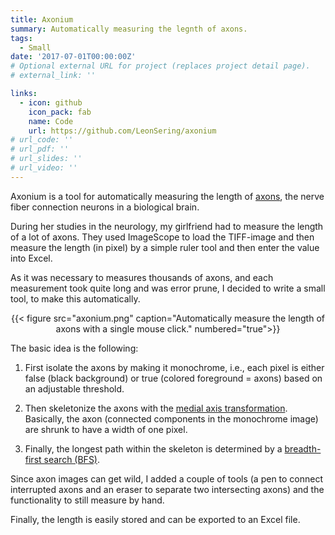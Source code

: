 ```yaml
---
title: Axonium
summary: Automatically measuring the legnth of axons.
tags:
  - Small
date: '2017-07-01T00:00:00Z'
# Optional external URL for project (replaces project detail page).
# external_link: ''

links:
  - icon: github
    icon_pack: fab
    name: Code
    url: https://github.com/LeonSering/axonium
# url_code: ''
# url_pdf: ''
# url_slides: ''
# url_video: ''
---
```

Axonium is a tool for automatically measuring the length of [axons](https://en.wikipedia.org/wiki/Axon), 
the nerve fiber connection neurons in a biological brain.

During her studies in the neurology, my girlfriend had to measure the length of a lot of axons. 
They used ImageScope to load the TIFF-image and then measure the length (in pixel) by a simple ruler 
tool and then enter the value into Excel.

As it was necessary to measures thousands of axons, and each measurement took quite long and was error prune, 
I decided to write a small tool, to make this automatically.

<center>{{< figure src="axonium.png" caption="Automatically measure the length of axons with a single mouse click." numbered="true">}}</center>


The basic idea is the following:

1. First isolate the axons by making it monochrome, i.e., each pixel is either false (black background) or true 
(colored foreground = axons) based on an adjustable threshold.
  
2. Then skeletonize the axons with the [medial axis transformation](https://scikit-image.org/docs/stable/api/skimage.morphology.html#skimage.morphology.medial_axis). 
Basically, the axon (connected components in the monochrome image) are shrunk to have a width of one pixel.
  
3. Finally, the longest path within the skeleton is determined by a [breadth-first search (BFS)](https://en.wikipedia.org/wiki/Breadth-first_search).
  

Since axon images can get wild, I added a couple of tools (a pen to connect interrupted axons and an eraser to 
separate two intersecting axons) and the functionality to still measure by hand.

Finally, the length is easily stored and can be exported to an Excel file.
